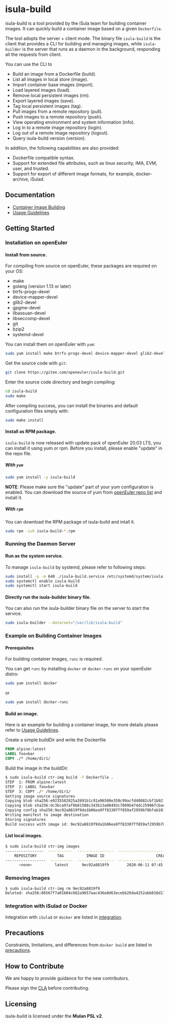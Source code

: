 # isula-build

isula-build is a tool provided by the iSula team for building container images. It can quickly build a container image based on a given `Dockerfile`.

The tool adopts the server + client mode. The binary file `isula-build` is the client that provides a CLI for building and managing images, while `isula-builder` is the server that runs as a daemon in the background, responding all the requests from client.

You can use the CLI to

- Build an image from a Dockerfile (build).
- List all images in local store (image).
- Import container base images (import).
- Load layered images (load).
- Remove local persistent images (rm).
- Export layered images (save).
- Tag local persistent images (tag).
- Pull images from a remote repository (pull).
- Push images to a remote repository (push).
- View operating environment and system information (info).
- Log in to a remote image repository (login).
- Log out of a remote image repository (logout).
- Query isula-build version (version).

In addition, the following capabilities are also provided:

- Dockerfile compatible syntax.
- Support for extended file attributes, such as linux security, IMA, EVM, user, and trusted.
- Support for export of different image formats, for example, docker-archive, iSulad.

## Documentation
- [Container Image Building](./doc/manual_en.md)
- [Usage Guidelines](./doc/manual_en.md#usage-guidelines)

## Getting Started

### Installation on openEuler

#### Install from source.

For compiling from source on openEuler, these packages are required on your OS:

- make
- golang (version 1.13 or later)
- btrfs-progs-devel
- device-mapper-devel
- glib2-devel
- gpgme-devel
- libassuan-devel
- libseccomp-devel
- git
- bzip2
- systemd-devel

You can install them on openEuler with `yum`:

```sh
sudo yum install make btrfs-progs-devel device-mapper-devel glib2-devel gpgme-devel libassuan-devel libseccomp-devel git bzip2 go-md2man systemd-devel golang
```

Get the source code with `git`:

```sh
git clone https://gitee.com/openeuler/isula-build.git
```

Enter the source code directory and begin compiling:

```sh
cd isula-build
sudo make
```

After compiling success, you can install the binaries and default configuration files simply with:

```sh
sudo make install
```

#### Install as RPM package.

`isula-build` is now released with update pack of openEuler 20.03 LTS, you can install it using yum or rpm. Before you install, please enable "update" in the repo file.

##### With `yum`

```sh
sudo yum install -y isula-build
```

**NOTE**: Please make sure the "update" part of your yum configuration is enabled. You can download the source of yum from [openEuler repo list](https://repo.openeuler.org/) and install it.

##### With `rpm`

You can download the RPM package of isula-build and intall it.

```sh
sudo rpm -ivh isula-build-*.rpm
```

### Running the Daemon Server

#### Run as the system service.

To manage `isula-build` by systemd, please refer to following steps:

```sh
sudo install -p -m 640 ./isula-build.service /etc/systemd/system/isula-build.service
sudo systemctl enable isula-build
sudo systemctl start isula-build
```

#### Directly run the isula-builder binary file.
You can also run the isula-builder binary file on the server to start the service.

```sh
sudo isula-builder --dataroot="/var/lib/isula-build"
```

### Example on Building Container Images

#### Prerequisites

For building container images, `runc` is required.

You can get `runc` by installing `docker` or `docker-runc` on your openEuler distro:

```sh
sudo yum install docker
```

or

```sh
sudo yum install docker-runc
```

#### Build an image.

Here is an example for building a container image, for more details please refer to [Usage Guidelines](./doc/manual_en.md#usage-guidelines).

Create a simple buildDir and write the Dockerfile

```dockerfile
FROM alpine:latest
LABEL foo=bar
COPY ./* /home/dir1/
```

Build the image in the buildDir.

```sh
$ sudo isula-build ctr-img build -f Dockerfile .
STEP  1: FROM alpine:latest
STEP  2: LABEL foo=bar
STEP  3: COPY ./* /home/dir1/
Getting image source signatures
Copying blob sha256:e9235582825a2691b1c91a96580e358c99acfd48082cbf1b92fd2ba4a791efc3
Copying blob sha256:dc3bca97af8b81508c343b13a08493c7809b474dc25986fcbae90c6722201be3
Copying config sha256:9ec92a8819f9da1b06ea9ff83307ff859af2959b70bfab101f6a325b1a211549
Writing manifest to image destination
Storing signatures
Build success with image id: 9ec92a8819f9da1b06ea9ff83307ff859af2959b70bfab101f6a325b1a211549
```

#### List local images.

```sh
$ sudo isula-build ctr-img images
-----------------  -----------  ----------------  ----------------------------------------------
    REPOSITORY         TAG          IMAGE ID                       CREATED
------------------  ----------  ----------------  ----------------------------------------------
      <none>          latest      9ec92a8819f9        2020-06-11 07:45:39.265106109 +0000 UTC
```

### Removing Images

```sh
$ sudo isula-build ctr-img rm 9ec92a8819f9
Deleted: sha256:86567f7a01b04c662a9657aac436e8d63ecebb26da4252abb016d177721fa11b
```

### Integration with iSulad or Docker

Integration with `iSulad` or `docker` are listed in [integration](./doc/manual_en.md#directly-integrating-a-container-engine).

## Precautions

Constraints, limitations, and differences from `docker build` are listed in [precautions](./doc/manual_en.md#precautions).

## How to Contribute

We are happy to provide guidance for the new contributors.

Please sign the [CLA](https://openeuler.org/en/cla.html) before contributing.

## Licensing

isula-build is licensed under the **Mulan PSL v2**.
